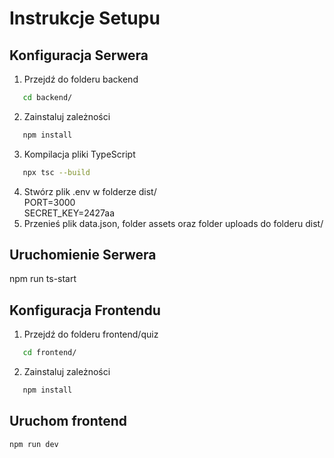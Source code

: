 # Instrukcje Setupu

## Konfiguracja Serwera

1. Przejdź do folderu backend<br>

```bash
   cd backend/
```

2. Zainstaluj zależności<br>

```bash
   npm install
```

3. Kompilacja pliki TypeScript<br>

```bash
   npx tsc --build
```

4. Stwórz plik .env w folderze dist/<br>
   PORT=3000<br>
   SECRET_KEY=2427aa<br>
5. Przenieś plik data.json, folder assets oraz folder uploads do folderu dist/

## Uruchomienie Serwera

npm run ts-start

## Konfiguracja Frontendu

1. Przejdź do folderu frontend/quiz<br>

```bash
   cd frontend/
```

2. Zainstaluj zależności<br>

```bash
   npm install
```

## Uruchom frontend

```bash
npm run dev
```
